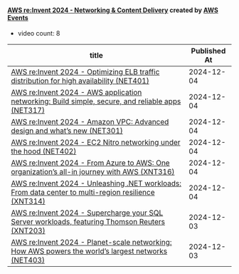 

#### [AWS re:Invent 2024 - Networking & Content Delivery](https://www.youtube.com/playlist?list=PL2yQDdvlhXf-2FD5J6FzCy2bgf3C7E0TQ) created by [AWS Events](https://www.youtube.com/channel/UCdoadna9HFHsxXWhafhNvKw)

* video count: 8 

| title                                                                                                                                               | Published At |
| --------------------------------------------------------------------------------------------------------------------------------------------------- | ------------ |
| [AWS re:Invent 2024 - Optimizing ELB traffic distribution for high availability (NET401)](https://www.youtube.com/watch?v=EhbFossuQhI)              | 2024-12-04   |
| [AWS re:Invent 2024 - AWS application networking: Build simple, secure, and reliable apps (NET317)](https://www.youtube.com/watch?v=-obQxSPclrw)    | 2024-12-04   |
| [AWS re:Invent 2024 - Amazon VPC: Advanced design and what’s new (NET301)](https://www.youtube.com/watch?v=7qaSfmnFiI0)                             | 2024-12-04   |
| [AWS re:Invent 2024 - EC2 Nitro networking under the hood (NET402)](https://www.youtube.com/watch?v=_hiNXKQZc0M)                                    | 2024-12-04   |
| [AWS re:Invent 2024 - From Azure to AWS: One organization’s all-in journey with AWS (XNT316)](https://www.youtube.com/watch?v=i3kqsZ1Nj5Q)          | 2024-12-04   |
| [AWS re:Invent 2024 - Unleashing .NET workloads: From data center to multi-region resilience (XNT314)](https://www.youtube.com/watch?v=kWD5rWdAAi4) | 2024-12-04   |
| [AWS re:Invent 2024 - Supercharge your SQL Server workloads, featuring Thomson Reuters (XNT203)](https://www.youtube.com/watch?v=GW10jFHavG8)       | 2024-12-03   |
| [AWS re:Invent 2024 - Planet-scale networking: How AWS powers the world’s largest networks (NET403)](https://www.youtube.com/watch?v=COo3RcFb7rU)   | 2024-12-03   |